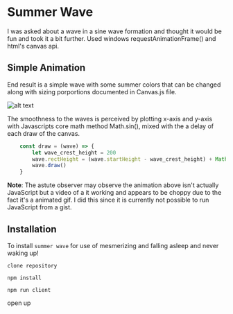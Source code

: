 # Summer Wave

I was asked about a wave in a sine wave formation and thought it would be fun and took it a bit further. Used windows requestAnimationFrame() and html's canvas api.

## Simple Animation

End result is a simple wave with some summer colors that can be changed along with sizing porportions documented in Canvas.js file.

![alt text](https://github.com/bradicalone/wave.gif)

The smoothness to the waves is perceived by plotting x-axis and y-axis with Javascripts core math method Math.sin(), mixed with the a delay 
of each draw of the canvas. 

```js
    const draw = (wave) => {
        let wave_crest_height = 200
        wave.rectHeight = (wave.startHeight - wave_crest_height) + Math.sin(wave.progress) * wave_crest_height
        wave.draw()
    }
```

**Note**: The astute observer may observe the animation above isn't actually JavaScript but a video of a it working and appears to be choppy due to the fact it's a animated gif. I did this since it is currently not possible to run JavaScript from a gist.

## Installation 

To install `summer wave` for use of mesmerizing and falling asleep and never waking up!

```
clone repository
```

```
npm install
```

```
npm run client
```

open up 